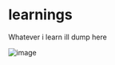 # learnings
Whatever i learn ill dump here


![image](https://github.com/w1dow1306/learnings/assets/102430545/f253c4e4-8c40-456d-b27c-03bdb183f8b9)

